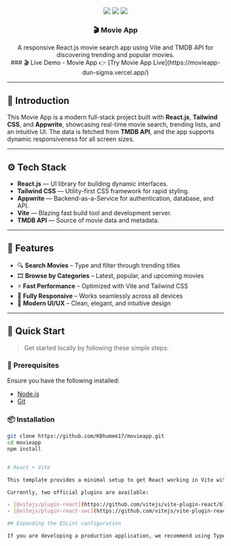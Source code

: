 <div align="center">
  <br />
  <a href="https://github.com/KBhumee17/movieapp" target="_blank">
  </a>
  <br />

  <div>
    <img src="https://img.shields.io/badge/-React_JS-black?style=for-the-badge&logo=react&color=61DAFB" />
    <img src="https://img.shields.io/badge/-Appwrite-black?style=for-the-badge&logo=appwrite&color=FD366E" />
    <img src="https://img.shields.io/badge/-Tailwind_CSS-black?style=for-the-badge&logo=tailwindcss&color=06B6D4" />
  </div>

  <h3 align="center">🎬 Movie App</h3>

  <div align="center">
    A responsive React.js movie search app using Vite and TMDB API for discovering trending and popular movies.
    
  <br/>
### 🎬 Live Demo - Movie App  
👉 [Try Movie App Live](https://movieapp-dun-sigma.vercel.app/)
  </div>
</div>

---


## 🤖 Introduction

This Movie App is a modern full-stack project built with **React.js**, **Tailwind CSS**, and **Appwrite**, showcasing real-time movie search, trending lists, and an intuitive UI. The data is fetched from **TMDB API**, and the app supports dynamic responsiveness for all screen sizes.

---

## ⚙️ Tech Stack

- **React.js** — UI library for building dynamic interfaces.
- **Tailwind CSS** — Utility-first CSS framework for rapid styling.
- **Appwrite** — Backend-as-a-Service for authentication, database, and API.
- **Vite** — Blazing fast build tool and development server.
- **TMDB API** — Source of movie data and metadata.

---

## 🔋 Features

- 🔍 **Search Movies** – Type and filter through trending titles
- 🎞️ **Browse by Categories** – Latest, popular, and upcoming movies
- ⚡ **Fast Performance** – Optimized with Vite and Tailwind CSS
- 📱 **Fully Responsive** – Works seamlessly across all devices
- 🎨 **Modern UI/UX** – Clean, elegant, and intuitive design

---

## 🚀 Quick Start

> Get started locally by following these simple steps:

### 🔧 Prerequisites

Ensure you have the following installed:

- [Node.js](https://nodejs.org/)
- [Git](https://git-scm.com/)

### 📦 Installation

```bash
git clone https://github.com/KBhumee17/movieapp.git
cd movieapp
npm install


# React + Vite

This template provides a minimal setup to get React working in Vite with HMR and some ESLint rules.

Currently, two official plugins are available:

- [@vitejs/plugin-react](https://github.com/vitejs/vite-plugin-react/blob/main/packages/plugin-react) uses [Babel](https://babeljs.io/) for Fast Refresh
- [@vitejs/plugin-react-swc](https://github.com/vitejs/vite-plugin-react/blob/main/packages/plugin-react-swc) uses [SWC](https://swc.rs/) for Fast Refresh

## Expanding the ESLint configuration

If you are developing a production application, we recommend using TypeScript with type-aware lint rules enabled. Check out the [TS template](https://github.com/vitejs/vite/tree/main/packages/create-vite/template-react-ts) for information on how to integrate TypeScript and [`typescript-eslint`](https://typescript-eslint.io) in your project.
